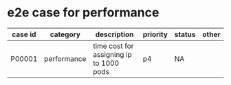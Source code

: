 # e2e case for performance

| case id | category    | description                             | priority | status | other |
|---------|-------------|-----------------------------------------|----------|--------|-------|
| P00001  | performance | time cost for assigning ip to 1000 pods | p4       | NA     |       |
